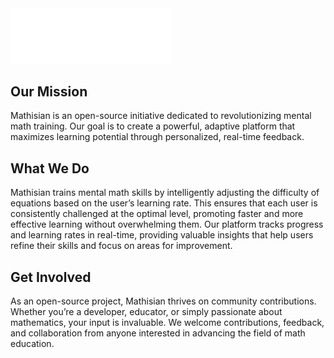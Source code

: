 <picture>
  <source media="(prefers-color-scheme: dark)" srcset="https://raw.githubusercontent.com/mathisian/.github/main/logotype/dark/logotype-dark.svg">
  <img  width="256" alt="Mathisian logo" src="https://raw.githubusercontent.com/mathisian/.github/main/logotype/light/logotype-light.svg">
</picture>

## Our Mission

Mathisian is an open-source initiative dedicated to revolutionizing mental math training. Our goal is to create a powerful, adaptive platform that maximizes learning potential through personalized, real-time feedback.

## What We Do

Mathisian trains mental math skills by intelligently adjusting the difficulty of equations based on the user’s learning rate. This ensures that each user is consistently challenged at the optimal level, promoting faster and more effective learning without overwhelming them. Our platform tracks progress and learning rates in real-time, providing valuable insights that help users refine their skills and focus on areas for improvement.

## Get Involved

As an open-source project, Mathisian thrives on community contributions. Whether you’re a developer, educator, or simply passionate about mathematics, your input is invaluable. We welcome contributions, feedback, and collaboration from anyone interested in advancing the field of math education.
